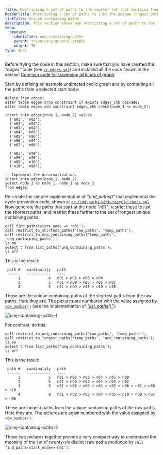 ```yaml
---
title: Restricting a set of paths to the smaller set that contains them all
headerTitle: Restricting a set of paths to just the unique longest paths that contain them all
linkTitle: Unique containing paths
description: This section shows how restricting a set of paths to the smaller set that contains them all provides a compact way to visualize find_paths() results.
menu:
  preview:
    identifier: unq-containing-paths
    parent: traversing-general-graphs
    weight: 70
type: docs
---
```


Before trying the code in this section, make sure that you have created the _"edges"_ table (see [`cr-edges.sql`](../graph-representation/#cr-edges-sql)) and installed all the code shown in the section [Common code for traversing all kinds of graph](../common-code/).

Start by defining an example undirected cyclic graph and by computing all the paths from a selected start node:

```plpgsql
delete from edges;
alter table edges drop constraint if exists edges_chk cascade;
alter table edges add constraint edges_chk check(node_1 <> node_2);

insert into edges(node_1, node_2) values
  ('n01', 'n02'),
  ('n02', 'n03'),
  ('n03', 'n04'),
  ('n04', 'n05'),
  ('n05', 'n06'),
  ('n06', 'n07'),
  ('n07', 'n08'),

  ('n01', 'n09'),
  ('n09', 'n05'),
  ('n05', 'n10'),
  ('n10', 'n08');

-- Implement the denormalization.
insert into edges(node_1, node_2)
select node_2 as node_1, node_1 as node_2
from edges;
```

Re-create the simpler implementation of _"find_paths()"_ that implements the cycle prevention code, shown at [`cr-find-paths-with-nocycle-check.sql`](../undirected-cyclic-graph/#cr-find-paths-with-nocycle-check-sql). Now generate the paths that start at the node _"n01"_, restrict these to just the shortest paths, and restrict these further to the set of longest unique containing paths:

```plpgsql
call find_paths(start_node => 'n01');
call restrict_to_shortest_paths('raw_paths', 'temp_paths');
call restrict_to_unq_containing_paths('temp_paths', 'unq_containing_paths');
\t on
select t from list_paths('unq_containing_paths');
\t off
```

This is the result:

```
 path #   cardinality   path
 ------   -----------   ----
      1             4   n01 > n02 > n03 > n04
      2             5   n01 > n09 > n05 > n06 > n07
      3             5   n01 > n09 > n05 > n10 > n08
```

These are the unique containing paths of the shortest paths from the raw paths. Here they are. The pictures are numbered with the value assigned by [`row_number()`](../../../../exprs/window_functions/function-syntax-semantics/row-number-rank-dense-rank/#row-number) (see the implementation of _["list_paths()"](../common-code/#cr-list-paths-sql)_):

![unq-containing-paths-1](/images/api/ysql/the-sql-language/with-clause/traversing-general-graphs/unq-containing-paths-1.jpg)

For contrast, do this:

```plpgsql
call restrict_to_unq_containing_paths('raw_paths', 'temp_paths');
call restrict_to_longest_paths('temp_paths', 'unq_containing_paths');
\t on
select t from list_paths('unq_containing_paths');
\t off
```
This is the result:

```
 path #   cardinality   path
 ------   -----------   ----
      1             6   n01 > n02 > n03 > n04 > n05 > n09
      2             6   n01 > n09 > n05 > n04 > n03 > n02
      3             9   n01 > n02 > n03 > n04 > n05 > n06 > n07 > n08 > n10
      4             9   n01 > n02 > n03 > n04 > n05 > n10 > n08 > n07 > n06
```

These are longest paths from the unique containing paths of the raw paths. Here they are. The pictures are again numbered with the value assigned by `row_number()`.

![unq-containing-paths-2](/images/api/ysql/the-sql-language/with-clause/traversing-general-graphs/unq-containing-paths-2.jpg)

These two pictures together provide a very compact way to understand the meaning of the set of twenty-six distinct raw paths produced by `call find_paths(start_node=>'n01')`.

